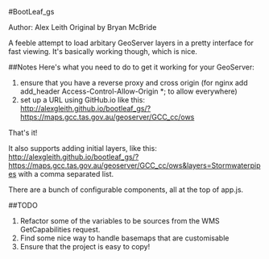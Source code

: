 #BootLeaf_gs


Author: Alex Leith
Original by Bryan McBride


A feeble attempt to load arbitary GeoServer layers in a pretty interface for fast viewing. It's basically working though, which is nice.

##Notes
Here's what you need to do to get it working for your GeoServer:
1. ensure that you have a reverse proxy and cross origin (for nginx add add_header Access-Control-Allow-Origin *; to allow everywhere)
2. set up a URL using GitHub.io like this: http://alexgleith.github.io/bootleaf_gs/?https://maps.gcc.tas.gov.au/geoserver/GCC_cc/ows

That's it!

It also supports adding initial layers, like this: http://alexgleith.github.io/bootleaf_gs/?https://maps.gcc.tas.gov.au/geoserver/GCC_cc/ows&layers=Stormwaterpipes with a comma separated list.

There are a bunch of configurable components, all at the top of app.js.


##TODO

1. Refactor some of the variables to be sources from the WMS GetCapabilities request.
2. Find some nice way to handle basemaps that are customisable
3. Ensure that the project is easy to copy!